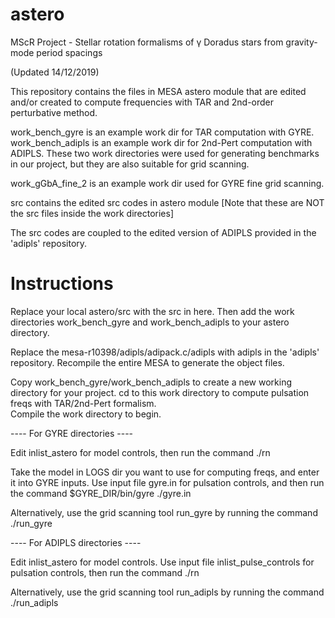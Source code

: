 # astero

MScR Project - Stellar rotation formalisms of γ Doradus stars from gravity-mode period spacings

(Updated 14/12/2019)

This repository contains the files in MESA astero module that are edited and/or created to compute 
frequencies with TAR and 2nd-order perturbative method. 

work_bench_gyre is an example work dir for TAR computation with GYRE.
work_bench_adipls is an example work dir for 2nd-Pert computation with ADIPLS.
These two work directories were used for generating benchmarks in our project, but they 
are also suitable for grid scanning. 

work_gGbA_fine_2 is an example work dir used for GYRE fine grid scanning.

src contains the edited src codes in astero module
[Note that these are NOT the src files inside the work directories]

The src codes are coupled to the edited version of ADIPLS provided in the 'adipls' repository. 



# Instructions

Replace your local astero/src with the src in here.
Then add the work directories work_bench_gyre and work_bench_adipls to your astero directory.

Replace the mesa-r10398/adipls/adipack.c/adipls with adipls in the 'adipls' repository. 
Recompile the entire MESA to generate the object files.

Copy work_bench_gyre/work_bench_adipls to create a new working directory for your project. 
cd to this work directory to compute pulsation freqs with TAR/2nd-Pert formalism.  
Compile the work directory to begin. 

---- For GYRE directories ----

Edit inlist_astero for model controls, then run the command ./rn

Take the model in LOGS dir you want to use for computing freqs, and enter it
into GYRE inputs. 
Use input file gyre.in for pulsation controls, 
and then run the command $GYRE_DIR/bin/gyre ./gyre.in 

Alternatively, use the grid scanning tool run_gyre 
by running the command ./run_gyre 

---- For ADIPLS directories ----

Edit inlist_astero for model controls.
Use input file inlist_pulse_controls for pulsation controls,
then run the command ./rn

Alternatively, use the grid scanning tool run_adipls 
by running the command ./run_adipls 







